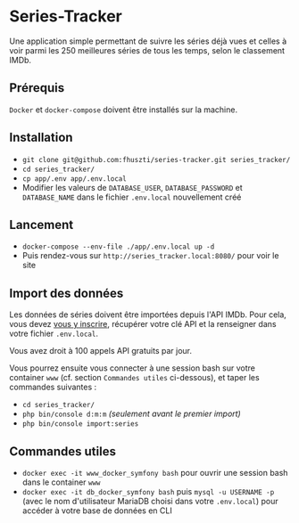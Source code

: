 # Series-Tracker
Une application simple permettant de suivre les séries déjà vues et celles à voir parmi les 250 meilleures séries de tous les temps, selon le classement IMDb.

## Prérequis
`Docker` et `docker-compose` doivent être installés sur la machine.

## Installation
- `git clone git@github.com:fhuszti/series-tracker.git series_tracker/`
- `cd series_tracker/`
- `cp app/.env app/.env.local`
- Modifier les valeurs de `DATABASE_USER`, `DATABASE_PASSWORD` et `DATABASE_NAME` dans le fichier `.env.local` nouvellement créé

## Lancement
- `docker-compose --env-file ./app/.env.local up -d`
- Puis rendez-vous sur `http://series_tracker.local:8080/` pour voir le site

## Import des données
Les données de séries doivent être importées depuis l'API IMDb. Pour cela, vous devez [vous y inscrire](https://imdb-api.com/), récupérer votre clé API et la renseigner dans votre fichier `.env.local`.

Vous avez droit à 100 appels API gratuits par jour.

Vous pourrez ensuite vous connecter à une session bash sur votre container `www` (cf. section `Commandes utiles` ci-dessous), et taper les commandes suivantes :

- `cd series_tracker/`
- `php bin/console d:m:m` *(seulement avant le premier import)*
- `php bin/console import:series`

## Commandes utiles
- `docker exec -it www_docker_symfony bash` pour ouvrir une session bash dans le container `www`
- `docker exec -it db_docker_symfony bash` puis `mysql -u USERNAME -p` (avec le nom d'utilisateur MariaDB choisi dans votre `.env.local`) pour accéder à votre base de données en CLI

